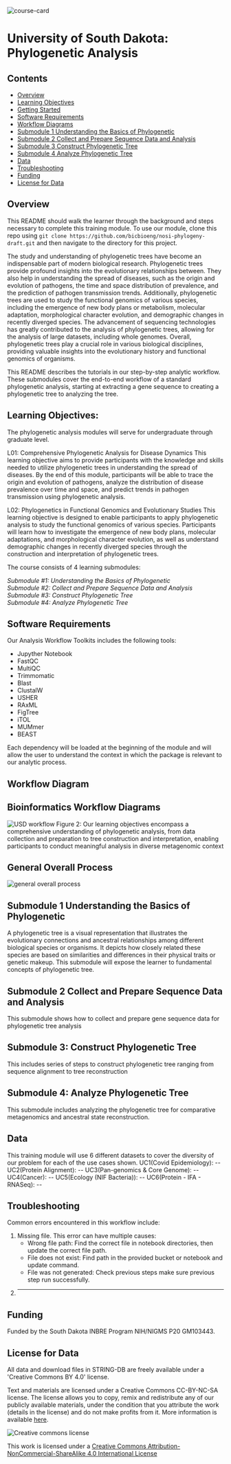 ![course-card](images/usd-card.png)

# University of South Dakota: Phylogenetic Analysis


## Contents

- [Overview](#overview)
- [Learning Objectives](#learning-objectives)
- [Getting Started](#getting-started)
- [Software Requirements](#software-requirements)
- [Workflow Diagrams](#workflow-diagrams)
- [Submodule 1 Understanding the Basics of Phylogenetic](#submodule-1-understanding-the-basics-of-phylogenetic)
- [Submodule 2 Collect and Prepare Sequence Data and Analysis](#submodule-2-collect-and-prepare-sequence-data-and-analysis)
- [Submodule 3 Construct Phylogenetic Tree](#submodule-3-construct-phylogenetic-tree)
- [Submodule 4 Analyze Phylogenetic Tree](#submodule-4-analyze-phylogenetic-tree)
- [Data](#data)
- [Troubleshooting](#troubleshooting)
- [Funding](#funding)
- [License for Data](#license-for-data) 


## **Overview**
This README should walk the learner through the background and steps necessary to complete this training module. To use our module, clone this repo using `git clone https://github.com/bicbioeng/nosi-phylogeny-draft.git` and then navigate to the directory for this project.

The study and understanding of phylogenetic trees have become an indispensable part of modern biological research. Phylogenetic trees provide profound insights into the evolutionary relationships between. They also help in understanding the spread of diseases, such as the origin and evolution of pathogens, the time and space distribution of prevalence, and the prediction of pathogen transmission trends. Additionally, phylogenetic trees are used to study the functional genomics of various species, including the emergence of new body plans or metabolism, molecular adaptation, morphological character evolution, and demographic changes in recently diverged species. The advancement of sequencing technologies has greatly contributed to the analysis of phylogenetic trees, allowing for the analysis of large datasets, including whole genomes. Overall, phylogenetic trees play a crucial role in various biological disciplines, providing valuable insights into the evolutionary history and functional genomics of organisms.

This README describes the tutorials in our step-by-step analytic workflow. These submodules cover the end-to-end workflow of a standard phylogenetic analysis, starting at extracting a gene sequence to creating a phylogenetic tree to analyzing the tree.


## **Learning Objectives:**
The phylogenetic analysis modules will serve for undergraduate through graduate level.

L01: Comprehensive Phylogenetic Analysis for Disease Dynamics
This learning objective aims to provide participants with the knowledge and skills needed to utilize phylogenetic trees in understanding the spread of diseases. By the end of this module, participants will be able to trace the origin and evolution of pathogens, analyze the distribution of disease prevalence over time and space, and predict trends in pathogen transmission using phylogenetic analysis.

L02: Phylogenetics in Functional Genomics and Evolutionary Studies
This learning objective is designed to enable participants to apply phylogenetic analysis to study the functional genomics of various species. Participants will learn how to investigate the emergence of new body plans, molecular adaptations, and morphological character evolution, as well as understand demographic changes in recently diverged species through the construction and interpretation of phylogenetic trees.


The course consists of 4 learning submodules:

*Submodule #1: Understanding the Basics of Phylogenetic*  
*Submodule #2: Collect and Prepare Sequence Data and Analysis*  
*Submodule #3: Construct Phylogenetic Tree*  
*Submodule #4: Analyze Phylogenetic Tree* 

## **Software Requirements**

Our Analysis Workflow Toolkits includes the following tools: 
- Jupyther Notebook
- FastQC
- MultiQC
- Trimmomatic
- Blast
- ClustalW
- USHER
- RAxML
- FigTree
- iTOL
- MUMmer
- BEAST

Each dependency will be loaded at the beginning of the module and will allow the user to understand the context in which the package is relevant to our analytic process.

## **Workflow Diagram**

## Bioinformatics Workflow Diagrams

![USD workflow](images/allmodules.png)
Figure 2: Our learning objectives encompass a comprehensive understanding of phylogenetic analysis, from data collection and
preparation to tree construction and interpretation, enabling participants to conduct meaningful analysis in diverse metagenomic
context

## General Overall Process
![general overall process](images/workflow.png)


## Submodule 1 Understanding the Basics of Phylogenetic

A phylogenetic tree is a visual representation that illustrates the evolutionary connections and ancestral relationships among different biological species or organisms. It depicts how closely related these species are based on similarities and differences in their physical traits or genetic makeup. This submodule will expose the learner to fundamental concepts of phylogenetic tree.

## Submodule 2 Collect and Prepare Sequence Data and Analysis

This submodule shows how to collect and prepare gene sequence data for phylogenetic tree analysis

## Submodule 3: Construct Phylogenetic Tree
This includes series of steps to construct phylogenetic tree ranging from sequence alignment to tree reconstruction

## Submodule 4: Analyze Phylogenetic Tree
This submodule includes analyzing the phylogenetic tree for comparative metagenomics and ancestral state reconstruction.

## Data
This training module will use 6 different datasets to cover the diversity of our problem for each of the use cases shown.
UC1(Covid Epidemiology): --
UC2(Protein Alignment): --
UC3(Pan-genomics & Core Genome): --
UC4(Cancer): --
UC5(Ecology (NIF Bacteria)): --
UC6(Protein - IFA - RNASeq): --



## Troubleshooting

Common errors encountered in this workflow include: 
1. Missing file. This error can have multiple causes:
    - Wrong file path: Find the correct file in notebook directories, then update the correct file path.
    - File does not exist: Find path in the provided bucket or notebook and update command.
    - File was not generated: Check previous steps make sure previous step run successfully.
2. ----


## Funding

Funded by the South Dakota INBRE Program NIH/NIGMS P20 GM103443.


## License for Data

All data and download files in STRING-DB are freely available under a 'Creative Commons BY 4.0' license.

Text and materials are licensed under a Creative Commons CC-BY-NC-SA license. The license allows you to copy, remix and redistribute any of our publicly available materials, under the condition that you attribute the work (details in the license) and do not make profits from it. More information is available [here](https://tilburgsciencehub.com/about/#license).

![Creative commons license](https://i.creativecommons.org/l/by-nc-sa/4.0/88x31.png)

This work is licensed under a [Creative Commons Attribution-NonCommercial-ShareAlike 4.0 International License](http://creativecommons.org/licenses/by-nc-sa/4.0/)

